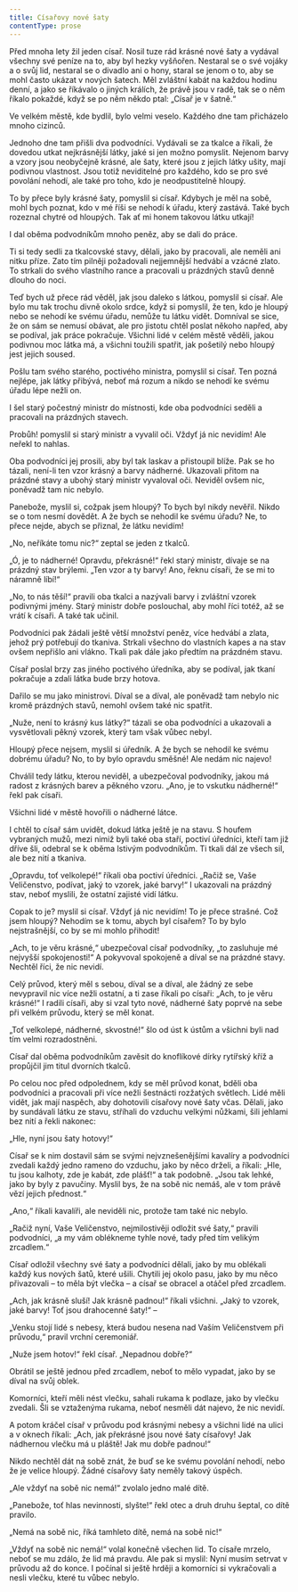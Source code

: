 ```yaml
---
title: Císařovy nové šaty
contentType: prose
---
```


<section>

Před mnoha lety žil jeden císař. Nosil tuze rád krásné nové šaty a vydával všechny své peníze na to, aby byl hezky vyšňořen. Nestaral se o své vojáky a o svůj lid, nestaral se o divadlo ani o hony, staral se jenom o to, aby se mohl často ukázat v nových šatech. Měl zvláštní kabát na každou hodinu denní, a jako se říkávalo o jiných králích, že právě jsou v radě, tak se o něm říkalo pokaždé, když se po něm někdo ptal: „Císař je v šatně.“

Ve velkém městě, kde bydlil, bylo velmi veselo. Každého dne tam přicházelo mnoho cizinců.

Jednoho dne tam přišli dva podvodníci. Vydávali se za tkalce a říkali, že dovedou utkat nejkrásnější látky, jaké si jen možno pomyslit. Nejenom barvy a vzory jsou neobyčejně krásné, ale šaty, které jsou z jejich látky ušity, mají podivnou vlastnost. Jsou totiž neviditelné pro každého, kdo se pro své povolání nehodí, ale také pro toho, kdo je neodpustitelně hloupý.

To by přece byly krásné šaty, pomyslil si císař. Kdybych je měl na sobě, mohl bych poznat, kdo v mé říši se nehodí k úřadu, který zastává. Také bych rozeznal chytré od hloupých. Tak ať mi honem takovou látku utkají!

I dal oběma podvodníkům mnoho peněz, aby se dali do práce.

Ti si tedy sedli za tkalcovské stavy, dělali, jako by pracovali, ale neměli ani nitku příze. Zato tím pilněji požadovali nejjemnější hedvábí a vzácné zlato. To strkali do svého vlastního rance a pracovali u prázdných stavů denně dlouho do noci.

Teď bych už přece rád věděl, jak jsou daleko s látkou, pomyslil si císař. Ale bylo mu tak trochu divně okolo srdce, když si pomyslil, že ten, kdo je hloupý nebo se nehodí ke svému úřadu, nemůže tu látku vidět. Domníval se sice, že on sám se nemusí obávat, ale pro jistotu chtěl poslat někoho napřed, aby se podíval, jak práce pokračuje. Všichni lidé v celém městě věděli, jakou podivnou moc látka má, a všichni toužili spatřit, jak pošetilý nebo hloupý jest jejich soused.

Pošlu tam svého starého, poctivého ministra, pomyslil si císař. Ten pozná nejlépe, jak látky přibývá, neboť má rozum a nikdo se nehodí ke svému úřadu lépe nežli on.

I šel starý počestný ministr do místnosti, kde oba podvodníci seděli a pracovali na prázdných stavech.

Probůh! pomyslil si starý ministr a vyvalil oči. Vždyť já nic nevidím! Ale neřekl to nahlas.

Oba podvodníci jej prosili, aby byl tak laskav a přistoupil blíže. Pak se ho tázali, není-li ten vzor krásný a barvy nádherné. Ukazovali přitom na prázdné stavy a ubohý starý ministr vyvaloval oči. Neviděl ovšem nic, poněvadž tam nic nebylo.

Panebože, myslil si, cožpak jsem hloupý? To bych byl nikdy nevěřil. Nikdo se o tom nesmí dovědět. A že bych se nehodil ke svému úřadu? Ne, to přece nejde, abych se přiznal, že látku nevidím!

„No, neříkáte tomu nic?“ zeptal se jeden z tkalců.

„Ó, je to nádherné! Opravdu, překrásné!“ řekl starý ministr, dívaje se na prázdný stav brýlemi. „Ten vzor a ty barvy! Ano, řeknu císaři, že se mi to náramně líbí!“

„No, to nás těší!“ pravili oba tkalci a nazývali barvy i zvláštní vzorek podivnými jmény. Starý ministr dobře poslouchal, aby mohl říci totéž, až se vrátí k císaři. A také tak učinil.

Podvodníci pak žádali ještě větší množství peněz, více hedvábí a zlata, jehož prý potřebují do tkaniva. Strkali všechno do vlastních kapes a na stav ovšem nepřišlo ani vlákno. Tkali pak dále jako předtím na prázdném stavu.

Císař poslal brzy zas jiného poctivého úředníka, aby se podíval, jak tkaní pokračuje a zdali látka bude brzy hotova.

Dařilo se mu jako ministrovi. Díval se a díval, ale poněvadž tam nebylo nic kromě prázdných stavů, nemohl ovšem také nic spatřit.

„Nuže, není to krásný kus látky?“ tázali se oba podvodníci a ukazovali a vysvětlovali pěkný vzorek, který tam však vůbec nebyl.

Hloupý přece nejsem, myslil si úředník. A že bych se nehodil ke svému dobrému úřadu? No, to by bylo opravdu směšné! Ale nedám nic najevo!

Chválil tedy látku, kterou neviděl, a ubezpečoval podvodníky, jakou má radost z krásných barev a pěkného vzoru. „Ano, je to vskutku nádherné!“ řekl pak císaři.

Všichni lidé v městě hovořili o nádherné látce.

I chtěl to císař sám uvidět, dokud látka ještě je na stavu. S houfem vybraných mužů, mezi nimiž byli také oba staří, poctiví úředníci, kteří tam již dříve šli, odebral se k oběma lstivým podvodníkům. Ti tkali dál ze všech sil, ale bez nití a tkaniva.

„Opravdu, toť velkolepé!“ říkali oba poctiví úředníci. „Račiž se, Vaše Veličenstvo, podívat, jaký to vzorek, jaké barvy!“ I ukazovali na prázdný stav, neboť myslili, že ostatní zajisté vidí látku.

Copak to je? myslil si císař. Vždyť já nic nevidím! To je přece strašné. Což jsem hloupý? Nehodím se k tomu, abych byl císařem? To by bylo nejstrašnější, co by se mi mohlo přihodit!

„Ach, to je věru krásné,“ ubezpečoval císař podvodníky, „to zasluhuje mé nejvyšší spokojenosti!“ A pokyvoval spokojeně a díval se na prázdné stavy. Nechtěl říci, že nic nevidí.

Celý průvod, který měl s sebou, díval se a díval, ale žádný ze sebe nevypravil nic více nežli ostatní, a ti zase říkali po císaři: „Ach, to je věru krásné!“ I radili císaři, aby si vzal tyto nové, nádherné šaty poprvé na sebe při velkém průvodu, který se měl konat.

„Toť velkolepé, nádherné, skvostné!“ šlo od úst k ústům a všichni byli nad tím velmi rozradostněni.

Císař dal oběma podvodníkům zavěsit do knoflíkové dírky rytířský kříž a propůjčil jim titul dvorních tkalců.

Po celou noc před odpolednem, kdy se měl průvod konat, bděli oba podvodníci a pracovali při více nežli šestnácti rozžatých světlech. Lidé měli vidět, jak mají naspěch, aby dohotovili císařovy nové šaty včas. Dělali, jako by sundávali látku ze stavu, stříhali do vzduchu velkými nůžkami, šili jehlami bez nití a řekli nakonec:

„Hle, nyní jsou šaty hotovy!“

Císař se k nim dostavil sám se svými nejvznešenějšími kavalíry a podvodníci zvedali každý jedno rameno do vzduchu, jako by něco drželi, a říkali: „Hle, tu jsou kalhoty, zde je kabát, zde plášť!“ a tak podobně. „Jsou tak lehké, jako by byly z pavučiny. Myslil bys, že na sobě nic nemáš, ale v tom právě vězí jejich přednost.“

„Ano,“ říkali kavalíři, ale neviděli nic, protože tam také nic nebylo.

„Račiž nyní, Vaše Veličenstvo, nejmilostivěji odložit své šaty,“ pravili podvodníci, „a my vám oblékneme tyhle nové, tady před tím velikým zrcadlem.“

Císař odložil všechny své šaty a podvodníci dělali, jako by mu oblékali každý kus nových šatů, které ušili. Chytili jej okolo pasu, jako by mu něco přivazovali – to měla být vlečka – a císař se obracel a otáčel před zrcadlem.

„Ach, jak krásně sluší! Jak krásně padnou!“ říkali všichni. „Jaký to vzorek, jaké barvy! Toť jsou drahocenné šaty!“ –

„Venku stojí lidé s nebesy, která budou nesena nad Vaším Veličenstvem při průvodu,“ pravil vrchní ceremoniář.

„Nuže jsem hotov!“ řekl císař. „Nepadnou dobře?“

Obrátil se ještě jednou před zrcadlem, neboť to mělo vypadat, jako by se díval na svůj oblek.

Komorníci, kteří měli nést vlečku, sahali rukama k podlaze, jako by vlečku zvedali. Šli se vztaženýma rukama, neboť nesměli dát najevo, že nic nevidí.

A potom kráčel císař v průvodu pod krásnými nebesy a všichni lidé na ulici a v oknech říkali: „Ach, jak překrásné jsou nové šaty císařovy! Jak nádhernou vlečku má u pláště! Jak mu dobře padnou!“

Nikdo nechtěl dát na sobě znát, že buď se ke svému povolání nehodí, nebo že je velice hloupý. Žádné císařovy šaty neměly takový úspěch.

„Ale vždyť na sobě nic nemá!“ zvolalo jedno malé dítě.

„Panebože, toť hlas nevinnosti, slyšte!“ řekl otec a druh druhu šeptal, co dítě pravilo.

„Nemá na sobě nic, říká tamhleto dítě, nemá na sobě nic!“

„Vždyť na sobě nic nemá!“ volal konečně všechen lid. To císaře mrzelo, neboť se mu zdálo, že lid má pravdu. Ale pak si myslil: Nyní musím setrvat v průvodu až do konce. I počínal si ještě hrději a komorníci si vykračovali a nesli vlečku, které tu vůbec nebylo.

</section>
